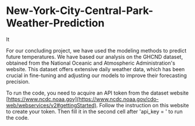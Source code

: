 # New-York-City-Central-Park-Weather-Prediction

It

For our concluding project, we have used the modeling methods to predict future temperatures. We have based our analysis on the GHCND dataset, obtained from the National Oceanic and Atmospheric Administration's website. This dataset offers extensive daily weather data, which has been crucial in fine-tuning and adjusting our models to improve their forecasting precision.

To run the code, you need to acquire an API token from the dataset website [https://www.ncdc.noaa.gov](https://www.ncdc.noaa.gov/cdo-web/webservices/v2#gettingStarted). Follow the instruction on this website to create your token. Then fill it in the second cell after 'api_key = ' to run the code. 
